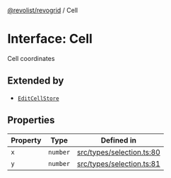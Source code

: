 [@revolist/revogrid](README.md) / Cell

# Interface: Cell

Cell coordinates

## Extended by

- [`EditCellStore`](Interface.EditCellStore.md)

## Properties

| Property | Type | Defined in |
| ------ | ------ | ------ |
| `x` | `number` | [src/types/selection.ts:80](https://github.com/revolist/revogrid/blob/8213d73a71275549be4832f9fff99c2dcf82fa2e/src/types/selection.ts#L80) |
| `y` | `number` | [src/types/selection.ts:81](https://github.com/revolist/revogrid/blob/8213d73a71275549be4832f9fff99c2dcf82fa2e/src/types/selection.ts#L81) |
